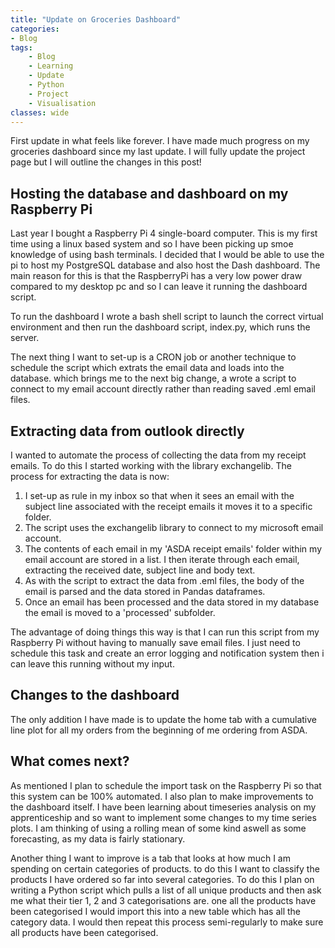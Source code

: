 ```yaml
---
title: "Update on Groceries Dashboard"
categories:
- Blog
tags:
    - Blog
    - Learning
    - Update
    - Python
    - Project
    - Visualisation
classes: wide
---
```


First update in what feels like forever. I have made much progress on my groceries dashboard since my last update. I will fully update the project page but I will outline the changes in this post!

## Hosting the database and dashboard on my Raspberry Pi
Last year I bought a Raspberry Pi 4 single-board computer. This is my first time using a linux based system and so I have been picking up smoe knowledge of using bash terminals. I decided that I would be able to use the pi to host my PostgreSQL database and also host the Dash dashboard. The main reason for this is that the RaspberryPi has a very low power draw compared to my desktop pc and so I can leave it running the dashboard script.

To run the dashboard I wrote a bash shell script to launch the correct virtual environment and then run the dashboard script, index.py, which runs the server.

The next thing I want to set-up is a CRON job or another technique to schedule the script which extrats the email data and loads into the database. which brings me to the next big change, a wrote a script to connect to my email account directly rather than reading saved .eml email files.

## Extracting data from outlook directly
I wanted to automate the process of collecting the data from my receipt emails. To do this I started working with the library exchangelib. The process for extracting the data is now:
1. I set-up as rule in my inbox so that when it sees an email with the subject line associated with the receipt emails it moves it to a specific folder.
2. The script uses the exchangelib library to connect to my microsoft email account.
3. The contents of each email in my 'ASDA receipt emails' folder within my email account are stored in a list. I then iterate through each email, extracting the received date, subject line and body text.
4. As with the script to extract the data from .eml files, the body of the email is parsed and the data stored in Pandas dataframes.
5. Once an email has been processed and the data stored in my database the email is moved to a 'processed' subfolder.

The advantage of doing things this way is that I can run this script from my Raspberry Pi without having to manually save email files. I just need to schedule this task and create an error logging and notification system then i can leave this running without my input.

## Changes to the dashboard
The only addition I have made is to update the home tab with a cumulative line plot for all my orders from the beginning of me ordering from ASDA.

## What comes next?
As mentioned I plan to schedule the import task on the Raspberry Pi so that this system can be 100% automated. I also plan to make improvements to the dashboard itself. I have been learning about timeseries analysis on my apprenticeship and so want to implement some changes to my time series plots. I am thinking of using a rolling mean of some kind aswell as some forecasting, as my data is fairly stationary.

Another thing I want to improve is a tab that looks at how much I am spending on certain categories of products. to do this I want to classify the products I have ordered so far into several categories. To do this I plan on writing a Python script which pulls a list of all unique products and then ask me what their tier 1, 2 and 3 categorisations are. one all the products have been categorised I would import this into a new table which has all the category data. I would then repeat this process semi-regularly to make sure all products have been categorised.


